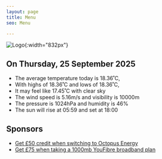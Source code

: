 ```yaml
---
layout: page
title: Menu
seo: Menu

---
```


![Logo](/images/logo.jpg){:width="832px"}

<!-- weather_marker starts -->
## On Thursday, 25 September 2025

- The average temperature today is 18.36˚C,
- With highs of 18.36˚C and lows of 18.36˚C,
- It may feel like 17.45˚C with clear sky
- The wind speed is 5.16m/s and visibility is 10000m
- The pressure is 1024hPa and humidity is 46%
- The sun will rise at 05:59 and set at 18:00

<!-- weather_marker ends -->

## Sponsors

- [Get £50 credit when switching to Octopus Energy](https://bit.ly/3oD1nnS)
- [Get £75 when taking a 1000mb YouFibre broadband plan](https://aklam.io/91zWhU?)
